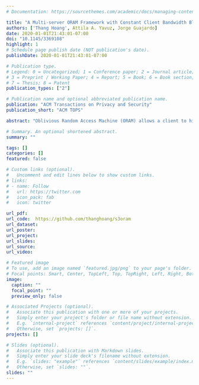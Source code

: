 ```yaml
---
# Documentation: https://sourcethemes.com/academic/docs/managing-content/

title: "A Multi-server ORAM Framework with Constant Client Bandwidth Blowup"
authors: ['Thang Hoang', Attila A. Yavuz, Jorge Guajardo]
date: 2020-01-01T21:43:01-07:00
doi: "10.1145/3369108"
highlight: 1
# Schedule page publish date (NOT publication's date).
publishDate: 2020-01-01T21:43:01-07:00

# Publication type.
# Legend: 0 = Uncategorized; 1 = Conference paper; 2 = Journal article;
# 3 = Preprint / Working Paper; 4 = Report; 5 = Book; 6 = Book section;
# 7 = Thesis; 8 = Patent
publication_types: ["2"]

# Publication name and optional abbreviated publication name.
publication: "ACM Transactions on Privacy and Security"
publication_short: "ACM TOPS"

abstract: "Oblivious Random Access Machine (ORAM) allows a client to hide the access pattern when accessing sensitive data on a remote server. It is known that there exists a logarithmic communication lower bound on any passive ORAM construction, where the server only acts as the storage service. This overhead, however, was shown costly for some applications. Several active ORAM schemes with server computation have been proposed to overcome this limitation. However, they mostly rely on costly homomorphic encryptions, whose performance is worse than passive ORAM. In this article, we propose S3ORAM, a new multi-server ORAM framework, which features O(1) client bandwidth blowup and low client storage without relying on costly cryptographic primitives. Our key idea is to harness Shamir Secret Sharing and a multi-party multiplication protocol on applicable binary tree-ORAM paradigms. This strategy allows the client to instruct the server(s) to perform secure and efficient computation on his/her behalf with a low intervention thereby, achieving a constant client bandwidth blowup and low server computational overhead. Our framework can also work atop a general k-ary tree ORAM structure (k ≥ 2). We fully implemented our framework, and strictly evaluated its performance on a commodity cloud platform (Amazon EC2). Our comprehensive experiments confirmed the efficiency of S3ORAM framework, where it is approximately 10× faster than the most efficient passive ORAM (i.e., Path-ORAM) for a moderate network bandwidth while being three orders of magnitude faster than active ORAM with O(1) bandwidth blowup (i.e., Onion-ORAM). We have open-sourced the implementation of our framework for public testing and adaptation."

# Summary. An optional shortened abstract.
summary: ""

tags: []
categories: []
featured: false

# Custom links (optional).
#   Uncomment and edit lines below to show custom links.
# links:
# - name: Follow
#   url: https://twitter.com
#   icon_pack: fab
#   icon: twitter

url_pdf: 
url_code:  https://github.com/thanghoang/s3oram
url_dataset:
url_poster:
url_project:
url_slides:
url_source:
url_video:

# Featured image
# To use, add an image named `featured.jpg/png` to your page's folder. 
# Focal points: Smart, Center, TopLeft, Top, TopRight, Left, Right, BottomLeft, Bottom, BottomRight.
image:
  caption: ""
  focal_point: ""
  preview_only: false

# Associated Projects (optional).
#   Associate this publication with one or more of your projects.
#   Simply enter your project's folder or file name without extension.
#   E.g. `internal-project` references `content/project/internal-project/index.md`.
#   Otherwise, set `projects: []`.
projects: []

# Slides (optional).
#   Associate this publication with Markdown slides.
#   Simply enter your slide deck's filename without extension.
#   E.g. `slides: "example"` references `content/slides/example/index.md`.
#   Otherwise, set `slides: ""`.
slides: ""
---
```

